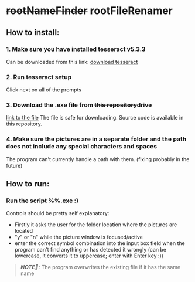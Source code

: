 # ~~rootNameFinder~~ rootFileRenamer

## How to install:

### 1. Make sure you have installed tesseract v5.3.3
Can be downloaded from this link: [download tesseract](https://digi.bib.uni-mannheim.de/tesseract/tesseract-ocr-w64-setup-5.3.3.20231005.exe) <!--{:target="_blank"}-->

### 2. Run tesseract setup
Click next on all of the prompts

### 3. Download the .exe file from ~~this repository~~drive
[link to the file](https://drive.google.com/file/d/1Bng2jYmbb5rFycDoCGr7fWBjbaGMldYA/view?usp=sharing)
The file is safe for downloading.
Source code is available in this repository.

### 4. Make sure the pictures are in a separate folder and the path does not include any special characters and spaces
The program can't currently handle a path with them. (fixing probably in the future)

## How to run:

### Run the script %%.exe :)
Controls should be pretty self explanatory:
- Firstly it asks the user for the folder location where the pictures are located
- "y" or "n" while the picture window is focused/active
- enter the correct symbol combination into the input box field when the program can't find anything or has detected it wrongly
(can be lowercase, it converts it to uppercase; enter with Enter key :))
> **_NOTE📝:_**  The program overwrites the existing file if it has the same name
